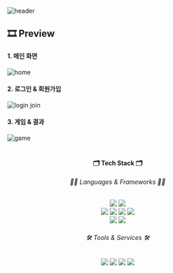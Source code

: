 ![header](https://capsule-render.vercel.app/api?type=Waving&color=auto&height=300&section=header&text=POSE%20GAME&fontSize=90)

## 🎞 Preview
#### 1. 메인 화면
![home](https://github.com/EmilyMinjuKim/posegame/assets/65878320/1ef1f350-9424-4ec3-93a6-26594cc4ddec)
#### 2. 로그인 & 회원가입
![login join](https://github.com/EmilyMinjuKim/posegame/assets/65878320/fd6c2150-401d-46eb-bf7d-db585b8867a2)
#### 3. 게임 & 결과
![game](https://github.com/EmilyMinjuKim/posegame/assets/65878320/6069d466-cbb8-466c-bb54-601f3deea038)

#
<div align="center">
  <h4>🗂 Tech Stack 🗂</h4>
  <h6>🏳️‍🌈 Languages & Frameworks 🏳️‍🌈</h6>
	<img src="https://img.shields.io/badge/Java-007396?style=flat&logo=Java&logoColor=white" />
  <img src="https://img.shields.io/badge/Python-3776AB?style=flat&logo=Python&logoColor=white" /><br>
	<img src="https://img.shields.io/badge/HTML5-E34F26?style=flat&logo=HTML5&logoColor=white" />
	<img src="https://img.shields.io/badge/CSS3-1572B6?style=flat&logo=CSS3&logoColor=white" />
  <img src="https://img.shields.io/badge/JavaScript-F7DF1E?style=flat&logo=JavaScript&logoColor=white" />
  <img src="https://img.shields.io/badge/MySQL-4479A1?style=flat&logo=mysql&logoColor=white" /><br>
  <img src="https://img.shields.io/badge/SpringBoot-6DB33F?style=flat&logo=springboot&logoColor=white" />
  <img src="https://img.shields.io/badge/Thymeleaf-005F0F?style=flat&logo=thymeleaf&logoColor=white" />
  <h6>🛠 Tools & Services 🛠</h6>
  <img src="https://img.shields.io/badge/Git-F05032?style=flat&logo=git&logoColor=white" />
  <img src="https://img.shields.io/badge/Bootstrap-7952B3?style=flat&logo=bootstrap&logoColor=white" />
  <img src="https://img.shields.io/badge/AWS-232F3E?style=flat&logo=amazonaws&logoColor=white" />
  <img src="https://img.shields.io/badge/NCP-03C75A?style=flat&logo=naver&logoColor=white" />
</div>
